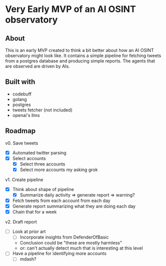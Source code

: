 # Very Early MVP of an AI OSINT observatory

## About

This is an early MVP created to think a bit better about how an AI OSINT observatory might look like. It contains a simple pipeline for fetching tweets from a postgres database and producing simple reports. The agents that are observed are driven by AIs.

## Built with

- codebuff
- golang
- postgres
- tweets fetcher (not included)
- openai's llms

## Roadmap

v0. Save tweets

- [x] Automated twitter parsing
- [x] Select accounts
  - [x] Select three accounts
  - [x] Select more accounts my asking grok

v1. Create pipeline

- [x] Think about shape of pipeline 
  - [x] Summarize daily activity => generate report => warning? 
- [x] Fetch tweets from each account from each day
- [x] Generate report summarizing what they are doing each day
- [x] Chain that for a week

v2. Draft report

- [ ] Look at prior art
  - [ ] Incorporate insights from DefenderOfBasic
  - Conclusion could be "these are mostly harmless"
  - or: can't actually detect much that is interesting at this level
- [ ] Have a pipeline for identifying more accounts 
  - [ ] mdash?
